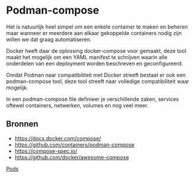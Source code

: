 # Podman-compose

Het is natuurlijk heel simpel om een enkele container te maken en beheren maar wanneer er meerdere aan elkaar gekoppelde containers nodig zijn willen we dat graag automatiseren.

Docker heeft daar de oplossing docker-compose voor gemaakt, deze tool maakt het mogelijk om een YAML manifest te schrijven waarin alle onderdelen van een deployment worden beschreven en geconfigureerd.

Omdat Podman naar compatibiliteit met Docker streeft bestaat er ook een podman-compose tool, deze tool streeft naar volledige compatibiliteit waar mogelijk.

In een podman-compose file definieer je verschillende zaken, services oftewel containers, netwerken, volumes en nog veel meer.



## Bronnen

- https://docs.docker.com/compose/
- https://github.com/containers/podman-compose
- https://compose-spec.io/
- https://github.com/docker/awesome-compose

[Pods](07-pods.md)

